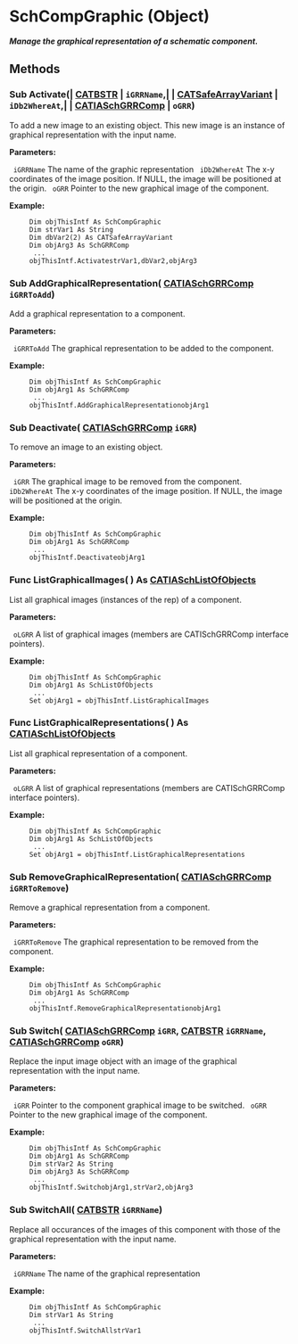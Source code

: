 # SchCompGraphic (Object)

**_Manage the graphical representation of a schematic component._**

## Methods

### Sub **Activate**(| [CATBSTR](../System/typedef_CATBSTR_8129.md) | `iGRRName`,| | [CATSafeArrayVariant](../System/typedef_CATSafeArrayVariant_73843.md) | `iDb2WhereAt`,| | [CATIASchGRRComp](../CATSchPlatformInterfaces/interface_SchGRRComp_19674.md) | `oGRR`)

   To add a new image to an existing object. This new image is an instance of graphical representation with the input name.

**Parameters:**

` iGRRName`      The name of the graphic representation
` iDb2WhereAt`      The x-y coordinates of the image position. If NULL, the image will be positioned at the origin.
` oGRR`      Pointer to the new graphical image of the component.

**Example:**

```VBScript
     Dim objThisIntf As SchCompGraphic
     Dim strVar1 As String
     Dim dbVar2(2) As CATSafeArrayVariant
     Dim objArg3 As SchGRRComp
      ...
     objThisIntf.ActivatestrVar1,dbVar2,objArg3

```

### Sub **AddGraphicalRepresentation**( [CATIASchGRRComp](../CATSchPlatformInterfaces/interface_SchGRRComp_19674.md)  `iGRRToAdd`)

   Add a graphical representation to a component.

**Parameters:**

` iGRRToAdd`      The graphical representation to be added to the component.

**Example:**

```VBScript
     Dim objThisIntf As SchCompGraphic
     Dim objArg1 As SchGRRComp
      ...
     objThisIntf.AddGraphicalRepresentationobjArg1

```

### Sub **Deactivate**( [CATIASchGRRComp](../CATSchPlatformInterfaces/interface_SchGRRComp_19674.md)  `iGRR`)

   To remove an image to an existing object.

**Parameters:**

` iGRR`      The graphical image to be removed from the component.
` iDb2WhereAt`      The x-y coordinates of the image position. If NULL, the image will be positioned at the origin.

**Example:**

```VBScript
     Dim objThisIntf As SchCompGraphic
     Dim objArg1 As SchGRRComp
      ...
     objThisIntf.DeactivateobjArg1

```

### Func **ListGraphicalImages**( ) As [CATIASchListOfObjects](../CATSchPlatformInterfaces/interface_SchListOfObjects_53274.md)

   List all graphical images (instances of the rep) of a component.

**Parameters:**

` oLGRR`      A list of graphical images (members are CATISchGRRComp interface pointers).

**Example:**

```VBScript
     Dim objThisIntf As SchCompGraphic
     Dim objArg1 As SchListOfObjects
      ...
     Set objArg1 = objThisIntf.ListGraphicalImages

```

### Func **ListGraphicalRepresentations**( ) As [CATIASchListOfObjects](../CATSchPlatformInterfaces/interface_SchListOfObjects_53274.md)

   List all graphical representation of a component.

**Parameters:**

` oLGRR`      A list of graphical representations (members are CATISchGRRComp interface pointers).

**Example:**

```VBScript
     Dim objThisIntf As SchCompGraphic
     Dim objArg1 As SchListOfObjects
      ...
     Set objArg1 = objThisIntf.ListGraphicalRepresentations

```

### Sub **RemoveGraphicalRepresentation**( [CATIASchGRRComp](../CATSchPlatformInterfaces/interface_SchGRRComp_19674.md)  `iGRRToRemove`)

   Remove a graphical representation from a component.

**Parameters:**

` iGRRToRemove`      The graphical representation to be removed from the component.

**Example:**

```VBScript
     Dim objThisIntf As SchCompGraphic
     Dim objArg1 As SchGRRComp
      ...
     objThisIntf.RemoveGraphicalRepresentationobjArg1

```

### Sub **Switch**( [CATIASchGRRComp](../CATSchPlatformInterfaces/interface_SchGRRComp_19674.md)  `iGRR`,  [CATBSTR](../System/typedef_CATBSTR_8129.md)  `iGRRName`,  [CATIASchGRRComp](../CATSchPlatformInterfaces/interface_SchGRRComp_19674.md)  `oGRR`)

   Replace the input image object with an image of the graphical representation with the input name.

**Parameters:**

` iGRR`      Pointer to the component graphical image to be switched.
` oGRR`      Pointer to the new graphical image of the component.

**Example:**

```VBScript
     Dim objThisIntf As SchCompGraphic
     Dim objArg1 As SchGRRComp
     Dim strVar2 As String
     Dim objArg3 As SchGRRComp
      ...
     objThisIntf.SwitchobjArg1,strVar2,objArg3

```

### Sub **SwitchAll**( [CATBSTR](../System/typedef_CATBSTR_8129.md)  `iGRRName`)

   Replace all occurances of the images of this component with those of the graphical representation with the input name.

**Parameters:**

` iGRRName`      The name of the graphical representation

**Example:**

```VBScript
     Dim objThisIntf As SchCompGraphic
     Dim strVar1 As String
      ...
     objThisIntf.SwitchAllstrVar1

```